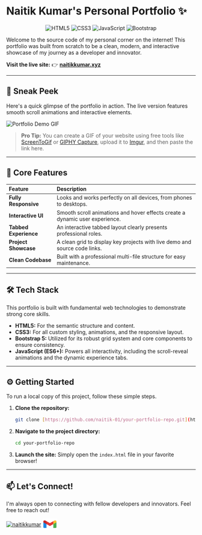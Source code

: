 # Naitik Kumar's Personal Portfolio ✨

<div align="center">

![HTML5](https://img.shields.io/badge/HTML5-%23E34F26.svg?style=for-the-badge&logo=html5&logoColor=white)
![CSS3](https://img.shields.io/badge/CSS3-%231572B6.svg?style=for-the-badge&logo=css3&logoColor=white)
![JavaScript](https://img.shields.io/badge/JavaScript-%23F7DF1E.svg?style=for-the-badge&logo=javascript&logoColor=black)
![Bootstrap](https://img.shields.io/badge/Bootstrap-%237952B3.svg?style=for-the-badge&logo=bootstrap&logoColor=white)

</div>

Welcome to the source code of my personal corner on the internet! This portfolio was built from scratch to be a clean, modern, and interactive showcase of my journey as a developer and innovator.

**Visit the live site:** 👉 [**naitikkumar.xyz**](https://naitikkumar.xyz)

---

## 🚀 Sneak Peek

Here's a quick glimpse of the portfolio in action. The live version features smooth scroll animations and interactive elements.

![Portfolio Demo GIF](https://i.imgur.com/your-gif-url.gif)

> **Pro Tip:** You can create a GIF of your website using free tools like [ScreenToGif](https://www.screentogif.com/) or [GIPHY Capture](https://giphy.com/apps/giphycapture), upload it to [Imgur](https://imgur.com/), and then paste the link here.

---

## 🌟 Core Features

| Feature | Description |
| :--- | :--- |
| **Fully Responsive** | Looks and works perfectly on all devices, from phones to desktops. |
| **Interactive UI** | Smooth scroll animations and hover effects create a dynamic user experience. |
| **Tabbed Experience** | An interactive tabbed layout clearly presents professional roles. |
| **Project Showcase** | A clean grid to display key projects with live demo and source code links. |
| **Clean Codebase** | Built with a professional multi-file structure for easy maintenance. |

---

## 🛠️ Tech Stack

This portfolio is built with fundamental web technologies to demonstrate strong core skills.

* **HTML5:** For the semantic structure and content.
* **CSS3:** For all custom styling, animations, and the responsive layout.
* **Bootstrap 5:** Utilized for its robust grid system and core components to ensure consistency.
* **JavaScript (ES6+):** Powers all interactivity, including the scroll-reveal animations and the dynamic experience tabs.

---

## ⚙️ Getting Started

To run a local copy of this project, follow these simple steps.

1.  **Clone the repository:**
    ```sh
    git clone [https://github.com/naitik-01/your-portfolio-repo.git](https://github.com/naitik-01/your-portfolio-repo.git)
    ```
2.  **Navigate to the project directory:**
    ```sh
    cd your-portfolio-repo
    ```
3.  **Launch the site:**
    Simply open the `index.html` file in your favorite browser!

---

## 📫 Let's Connect!

I'm always open to connecting with fellow developers and innovators. Feel free to reach out!

<p align="left">
<a href="https://linkedin.com/in/naitikkumar" target="blank"><img align="center" src="https://raw.githubusercontent.com/rahuldkjain/github-profile-readme-generator/master/src/images/icons/Social/linked-in-alt.svg" alt="naitikkumar" height="30" width="40" /></a>
<a href="mailto:naitikkumarmeps@gmail.com" target="blank"><img align="center" src="https://raw.githubusercontent.com/rahuldkjain/github-profile-readme-generator/master/src/images/icons/Social/gmail.svg" alt="naitikkumarmeps@gmail.com" height="30" width="40" /></a>
</p>

